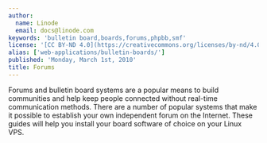 ```yaml
---
author:
  name: Linode
  email: docs@linode.com
keywords: 'bulletin board,boards,forums,phpbb,smf'
license: '[CC BY-ND 4.0](https://creativecommons.org/licenses/by-nd/4.0)'
alias: ['web-applications/bulletin-boards/']
published: 'Monday, March 1st, 2010'
title: Forums
---
```


Forums and bulletin board systems are a popular means to build communities and help keep people connected without real-time communication methods. There are a number of popular systems that make it possible to establish your own independent forum on the Internet. These guides will help you install your board software of choice on your Linux VPS.
